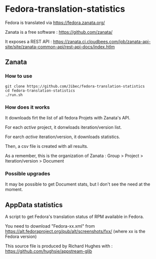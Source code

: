 # Fedora-translation-statistics
Fedora is translated via https://fedora.zanata.org/

Zanata is a free software : https://github.com/zanata/

It exposes a REST API : https://zanata.ci.cloudbees.com/job/zanata-api-site/site/zanata-common-api/rest-api-docs/index.htlm

## Zanata

### How to use

```
git clone https://github.com/Jibec/fedora-translation-statistics
cd fedora-translation-statistics
./run.sh
```

### How does it works
It downloads firt the list of all fedora Projets with Zanata's API.

For each _active_ project, it donwloads iteration/version list.

For earch _active_ iteration/version, it downloads statistics.

Then, a csv file is created with all results.

As a remember, this is the organization of Zanata : Group > Project > Iteration/version > Document

### Possible upgrades
It may be possible to get Document stats, but I don't see the need at the moment.

## AppData statistics

A script to get Fedora's translation status of RPM available in Fedora.

You need to download "Fedora-xx.xml" from https://alt.fedoraproject.org/pub/alt/screenshots/fxx/ (where xx is the Fedora version)

This source file is produced by Richard Hughes with : https://github.com/hughsie/appstream-glib
